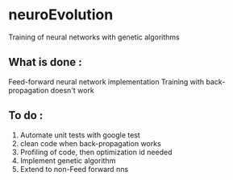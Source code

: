 # neuroEvolution
Training of neural networks with genetic algorithms

## What is done :
Feed-forward neural network implementation
Training with back-propagation doesn't work

## To do :
1. Automate unit tests with google test
2. clean code when back-propagation works
3. Profiling of code, then optimization id needed
4. Implement genetic algorithm
5. Extend to non-Feed forward nns
